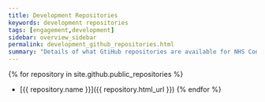 ```yaml
---
title: Development Repositories
keywords: development repositories
tags: [engagement,development]
sidebar: overview_sidebar
permalink: development_github_repositories.html
summary: "Details of what GtiHub repositories are available for NHS Connect."
---
```


{% for repository in site.github.public_repositories %}
  * [{{ repository.name }}]({{ repository.html_url }})
{% endfor %}